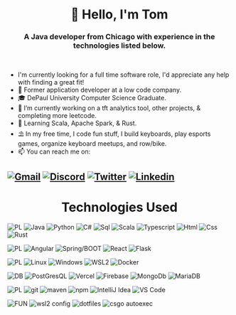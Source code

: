 <h1 align="center">👋 Hello, I'm Tom</h1>
<h3 align="center">A Java developer from Chicago with experience in the technologies listed below.</h3>

<br>

- I'm currently looking for a full time software role, I'd appreciate any help with finding a great fit! 
- 💼 Former application developer at a low code company.
- 🎓 DePaul University Computer Science Graduate.
- 🔭 I’m currently working on a tft analytics tool, other projects, & completing more leetcode.
- 🌱 Learning Scala, Apache Spark, & Rust.
- ⛱️ In my free time, I code fun stuff, I build keyboards, play esports games, organize keyboard meetups, and row/bike.
- 📫 You can reach me on: 

[![Gmail](https://img.shields.io/badge/-tom.zdan9850@gmail.com-ad1f1c?style=plastic&logo=Gmail&logoColor=white)](mailto:tom.zdan9850@gmail.com)
[![Discord](https://img.shields.io/badge/-PRIME%230001-blue?style=plastic&logo=Discord&logoColor=white)]()
[![Twitter](https://img.shields.io/badge/-@Trollbyte47-1c99e6?style=plastic&logo=Twitter&logoColor=white)](twitter.com/trollbyte47)
[![Linkedin](https://img.shields.io/badge/-tomzdanowski-0961b8?style=plastic&logo=Linkedin&logoColor=white)](https://www.linkedin.com/in/tom-zdanowski/)
---

<h1 align="center">Technologies Used</h1>


![PL](https://img.shields.io/badge/-Programming%20Languages-555?style=for-the-badge)
![Java](https://img.shields.io/badge/-java-e01e23?logo=java&logoColor=white&style=for-the-badge&labelColor=555)
![Python](https://img.shields.io/badge/-python-3870a1?logo=python&logoColor=white&style=for-the-badge&labelColor=555)
![C#](https://img.shields.io/badge/-csharp-1d9924?logo=csharp&logoColor=white&style=for-the-badge&labelColor=555)
![Sql](https://img.shields.io/badge/-sql-79b100?logo=mysql&logoColor=white&style=for-the-badge&labelColor=555)
![Scala](https://img.shields.io/badge/-scala-d73222?logo=scala&logoColor=white&style=for-the-badge&labelColor=555)
![Typescript](https://img.shields.io/badge/-typescript-3178c6?logo=typescript&logoColor=white&style=for-the-badge&labelColor=555)
![Html](https://img.shields.io/badge/-html-d84924?logo=html5&logoColor=white&style=for-the-badge&labelColor=555)
![Css](https://img.shields.io/badge/-css-2449d8?logo=css3&logoColor=white&style=for-the-badge&labelColor=555)
![Rust](https://img.shields.io/badge/-rust-343a40?logo=rust&logoColor=white&style=for-the-badge&labelColor=555)

![PL](https://img.shields.io/badge/-Frameworks%20/%20Libraries-555?style=for-the-badge)
![Angular](https://img.shields.io/badge/-Angular-dd0031?logo=angular&logoColor=white&style=for-the-badge&labelColor=555)
![Spring/BOOT](https://img.shields.io/badge/-spring-6db33f?logo=spring&logoColor=white&style=for-the-badge&labelColor=555)
![React](https://img.shields.io/badge/-React-61dafb?logo=react&logoColor=white&style=for-the-badge&labelColor=555)
![Flask](https://img.shields.io/badge/-flask-violet?logo=flask&logoColor=white&style=for-the-badge&labelColor=555)

![PL](https://img.shields.io/badge/-Operating%20System-555?style=for-the-badge)
![Linux](https://img.shields.io/badge/-linux-e8b311?logo=linux&logoColor=white&style=for-the-badge&labelColor=555)
![Windows](https://img.shields.io/badge/-windows-039fdd?logo=windows&logoColor=white&style=for-the-badge&labelColor=555)
![WSL2](https://img.shields.io/badge/-Windows%20Subsystem%20for%20linux-0872ca?logo=linux&logoColor=white&style=for-the-badge&labelColor=555)
![Docker](https://img.shields.io/badge/-docker-2391e6?logo=docker&logoColor=white&style=for-the-badge&labelColor=555)

![DB](https://img.shields.io/badge/-Databases%20/%20Hosting-555?style=for-the-badge)
![PostGresQL](https://img.shields.io/badge/-postgresql-32658e?logo=postgresql&logoColor=white&style=for-the-badge&labelColor=555)
![Vercel](https://img.shields.io/badge/-vercel-ffffff?logo=vercel&logoColor=white&style=for-the-badge&labelColor=555)
![Firebase](https://img.shields.io/badge/-firebase-ffa610?logo=firebase&logoColor=white&style=for-the-badge&labelColor=555)
![MongoDb](https://img.shields.io/badge/-mongodb-023430?logo=mongodb&logoColor=white&style=for-the-badge&labelColor=555)
![MariaDB](https://img.shields.io/badge/-mariadb-003343?logo=mariadb&logoColor=white&style=for-the-badge&labelColor=555)

![PL](https://img.shields.io/badge/-Miscellanious%20Tools-555?style=for-the-badge)
![git](https://img.shields.io/badge/-git-e84d31?logo=git&logoColor=white&style=for-the-badge&labelColor=555)
![maven](https://img.shields.io/badge/-maven-003063?logo=apachemaven&logoColor=white&style=for-the-badge&labelColor=555)
![npm](https://img.shields.io/badge/-npm-cb0000?logo=npm&logoColor=white&style=for-the-badge&labelColor=555)
![IntelliJ Idea](https://img.shields.io/badge/-Intellij%20Idea-87509e?logo=jetbrains&logoColor=white&style=for-the-badge&labelColor=555)
![VS Code](https://img.shields.io/badge/-vscode-1d86cc?logo=visualstudio&logoColor=white&style=for-the-badge&labelColor=555)
<!---  
More about shields:
https://shields.io/
https://gist.github.com/afig/be5ab20c50062dba7cb835e30206659a
-->
![FUN](https://img.shields.io/badge/-Misc%20configs-222?style=for-the-badge)
![wsl2 config](https://img.shields.io/badge/-wsl2,%20p10k,%20and%20ohmyzsh%20config-c5d928?logo=linux&logoColor=white&style=for-the-badge&labelColor=222)
![dotfiles](https://img.shields.io/badge/-vscode%20config-1b84ca?logo=visualstudio&logoColor=white&style=for-the-badge&labelColor=222)
![csgo autoexec](https://img.shields.io/badge/-esports%20configs-1a3a41?logo=windowsterminal&logoColor=white&style=for-the-badge&labelColor=222)
